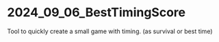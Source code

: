 # 2024_09_06_BestTimingScore
Tool to quickly create a small game with timing. (as survival or best time)
